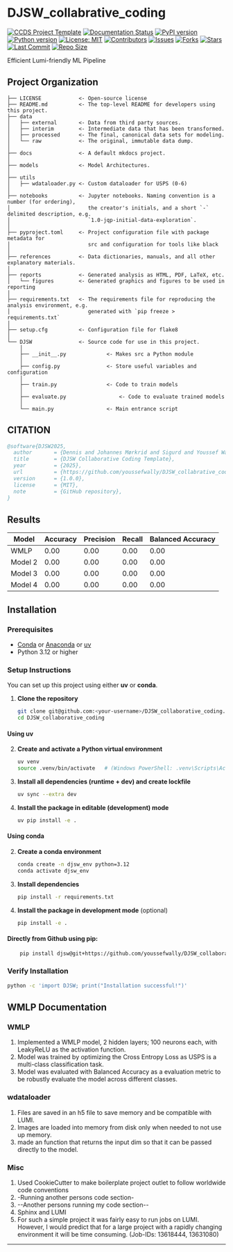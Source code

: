 # DJSW_collabrative_coding

[![CCDS Project Template](https://img.shields.io/badge/CCDS-Project%20template-328F97?logo=cookiecutter)](https://cookiecutter-data-science.drivendata.org/)
[![Documentation Status](https://readthedocs.org/projects/djsw-collabrative-coding/badge/?version=latest)](https://djsw-collabrative-coding.readthedocs.io/en/latest/?badge=latest)
[![PyPI version](https://badge.fury.io/py/djsw-collabrative-coding.svg)](https://badge.fury.io/py/djsw-collabrative-coding)
[![Python version](https://img.shields.io/pypi/pyversions/djsw-collabrative-coding)](https://pypistats.org/packages/djsw-collabrative-coding)
[![License: MIT](https://img.shields.io/github/license/youssefwally/DJSW_collabrative_coding)](https://github.com/youssefwally/DJSW_collabrative_coding/blob/master/LICENSE)
[![Contributors](https://img.shields.io/github/contributors-anon/youssefwally/DJSW_collabrative_coding)](https://github.com/youssefwally/DJSW_collabrative_coding/graphs/contributors)
[![Issues](https://img.shields.io/github/issues/youssefwally/DJSW_collabrative_coding)](https://github.com/youssefwally/DJSW_collabrative_coding/issues)
[![Forks](https://img.shields.io/github/forks/youssefwally/DJSW_collabrative_coding)](https://github.com/youssefwally/DJSW_collabrative_coding/network/members)
[![Stars](https://img.shields.io/github/stars/youssefwally/DJSW_collabrative_coding)](https://github.com/youssefwally/DJSW_collabrative_coding/stargazers)
[![Last Commit](https://img.shields.io/github/last-commit/youssefwally/DJSW_collabrative_coding)](https://github.com/youssefwally/DJSW_collabrative_coding/commits/master)
[![Repo Size](https://img.shields.io/github/repo-size/youssefwally/DJSW_collabrative_coding)](https://github.com/youssefwally/DJSW_collabrative_coding)
<!-- ![tests](https://github.com/youssefwally/DJSW_collabrative_coding/actions/workflows/test_and_deploy.yml/badge.svg) -->


Efficient Lumi-friendly ML Pipeline

## Project Organization

```
├── LICENSE            <- Open-source license
├── README.md          <- The top-level README for developers using this project.
├── data
│   ├── external       <- Data from third party sources.
│   ├── interim        <- Intermediate data that has been transformed.
│   ├── processed      <- The final, canonical data sets for modeling.
│   └── raw            <- The original, immutable data dump.
│
├── docs               <- A default mkdocs project.
│
├── models             <- Model Architectures.
│
├── utils
│   ├── wdataloader.py <- Custom dataloader for USPS (0-6)
│
├── notebooks          <- Jupyter notebooks. Naming convention is a number (for ordering),
│                         the creator's initials, and a short `-` delimited description, e.g.
│                         `1.0-jqp-initial-data-exploration`.
│
├── pyproject.toml     <- Project configuration file with package metadata for 
│                         src and configuration for tools like black
│
├── references         <- Data dictionaries, manuals, and all other explanatory materials.
│
├── reports            <- Generated analysis as HTML, PDF, LaTeX, etc.
│   └── figures        <- Generated graphics and figures to be used in reporting
│
├── requirements.txt   <- The requirements file for reproducing the analysis environment, e.g.
│                         generated with `pip freeze > requirements.txt`
│
├── setup.cfg          <- Configuration file for flake8
│
└── DJSW               <- Source code for use in this project.
    │
    ├── __init__.py             <- Makes src a Python module
    │
    ├── config.py               <- Store useful variables and configuration
    │
    ├── train.py                <- Code to train models
    │
    ├── evaluate.py                 <- Code to evaluate trained models
    │
    └── main.py                 <- Main entrance script
```

## CITATION
```bibtex
@software{DJSW2025,
  author       = {Dennis and Johannes Mørkrid and Sigurd and Youssef Wally},
  title        = {DJSW Collaborative Coding Template},
  year         = {2025},
  url          = {https://github.com/youssefwally/DJSW_collabrative_coding},
  version      = {1.0.0},
  license      = {MIT},
  note         = {GitHub repository},
}
```
## Results
| Model | Accuracy | Precision | Recall | Balanced Accuracy |
|-------|----------|-----------|--------|-------------------|
| WMLP | 0.00 | 0.00 | 0.00 | 0.00 |
| Model 2 | 0.00 | 0.00 | 0.00 | 0.00 |
| Model 3 | 0.00 | 0.00 | 0.00 | 0.00 |
| Model 4 | 0.00 | 0.00 | 0.00 | 0.00 |

## Installation

### Prerequisites
- [Conda](https://docs.conda.io/en/latest/miniconda.html) or [Anaconda](https://www.anaconda.com/products/distribution) or [uv](https://docs.astral.sh/uv/)
- Python 3.12 or higher

### Setup Instructions

You can set up this project using either **uv** or **conda**.

1. **Clone the repository**
    ```bash
    git clone git@github.com:<your-username>/DJSW_collaborative_coding.git
    cd DJSW_collaborative_coding
    ```
#### Using uv 

2. **Create and activate a Python virtual environment**
    ```bash
    uv venv 
    source .venv/bin/activate   # (Windows PowerShell: .venv\Scripts\Activate.ps1)
    ```

3. **Install all dependencies (runtime + dev) and create lockfile**
    ```bash
    uv sync --extra dev
    ```

4. **Install the package in editable (development) mode**
    ```bash
    uv pip install -e .
    ```

#### Using conda

2. **Create a conda environment**
    ```bash
    conda create -n djsw_env python=3.12
    conda activate djsw_env
    ```

3. **Install dependencies**
    ```bash
    pip install -r requirements.txt
    ```

4. **Install the package in development mode** (optional)
    ```bash
    pip install -e .
    ```
#### Directly from Github using pip:
```bash
    pip install djsw@git+https://github.com/youssefwally/DJSW_collaborative_coding
```
### Verify Installation
```bash
python -c 'import DJSW; print("Installation successful!")'
```

## WMLP Documentation
### WMLP
1. Implemented a WMLP model, 2 hidden layers; 100 neurons each, with LeakyReLU as the activation function.
2. Model was trained by optimizing the Cross Entropy Loss as USPS is a multi-class classification task.
3. Model was evaluated with Balanced Accuracy as a evaluation metric to be robustly evaluate the model across different classes.
### wdataloader
1. Files are saved in an h5 file to save memory and be compatible with LUMI.
2. Images are loaded into memory from disk only when needed to not use up memory.
3. made an function that returns the input dim so that it can be passed directly to the model.
### Misc
1. Used CookieCutter to make boilerplate project outlet to follow worldwide code conventions
2. -Running another persons code section-
3. --Another persons running my code section--
4. Sphinx and LUMI
5. For such a simple project it was fairly easy to run jobs on LUMI. However, I would predict that for a large project with a rapidly changing environment it will be time consuming. (Job-IDs: 13618444, 13631080)

--------


